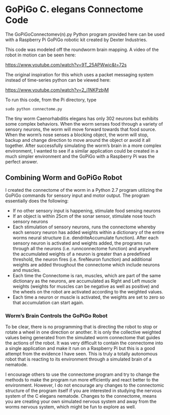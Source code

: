 # GoPiGo C. elegans Connectome Code

The GoPiGoConnectomev(n).py Python program provided here can be used with a Raspberry Pi GoPiGo robotic kit created by Dexter Industries.

This code was modeled off the roundworm brain mapping. A video of the robot in motion can be seen here:

https://www.youtube.com/watch?v=9T_25APWwic&t=72s

The original inspiration for this which uses a packet messaging system instead of time-series python can be viewed here:

https://www.youtube.com/watch?v=2_i1NKPzbjM

To run this code, from the Pi directory, type 
```
sudo python connectome.py
```

The tiny worm Caenorhabditis elegans has only 302 neurons but exhibits some complex behaviors. When the worm senses food through a variety of sensory neurons, the worm will move forward towards that food source. When the worm’s nose senses a blocking object, the worm will stop, backup and change direction to move around the object or avoid it all together. After successfully simulating the worm’s brain in a more complex environment, I wanted to see if a similar application could be created in a much simpler environment and the GoPiGo with a Raspberry Pi was the perfect answer. 

## Combining Worm and GoPiGo Robot

I created the connectome of the worm in a Python 2.7 program utilizing the GoPiGo commands for sensory input and motor output. The program essentially does the following:

 * If no other sensory input is happening, stimulate food sensing neurons
 * If an object is within 25cm of the sonar sensor, stimulate nose touch sensory neurons
 * Each stimulation of sensory neurons, runs the connectome whereby each sensory neuron has added weights within a dictionary of the entire worms neural structure (i.e. dendriteAccumulate function). After each sensory neuron is activated and weights added, the programs run through all the neurons (i.e. runnconnectome function) and anywhere the accumulated weights of a neuron is greater than a predefined threshold, the neuron fires (i.e. fireNeuron function) and additional weights are added throughout the connectome which include neurons and muscles. 
 * Each time the Connectome is ran, muscles, which are part of the same dictionary as the neurons, are accumulated as Right and Left muscle weights (weights for muscles can be negative as well as positive) and the wheels on the robot are activated according to the weighted values. 
 * Each time a neuron or muscle is activated, the weights are set to zero so that accumulation can start again. 

### Worm’s Brain Controls the GoPiGo Robot

To be clear, there is no programming that is directing the robot to stop or rotate a wheel in one direction or another. It is only the collective weighted values being generated from the simulated worm connectome that guides the actions of the robot. It was very difficult to contain the connectome into a single application and make it run on a Raspberry Pi but this is a good attempt from the evidence I have seen. This is truly a totally autonomous robot that is reacting to its environment through a simulated brain of a nematode. 

I encourage others to use the connectome program and try to change the methods to make the program run more efficiently and react better to the environment. However, I do not encourage any changes to the connectomic structure of the program itself if you are interested in studying the nervous system of the C elegans nematode. Changes to the connectome, means you are creating your own simulated nervous system and away from the worms nervous system, which might be fun to explore as well. 
